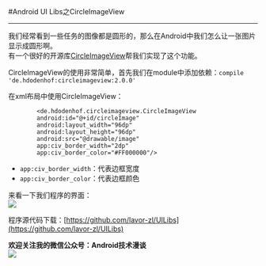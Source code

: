 #Android UI Libs之CircleImageView  
***  
我们经常看到一些任务的图像都是圆形的，那么在Android中我们怎么让一张图片显示成圆形啊。  
有一个很好的开源库[CircleImageView](https://github.com/hdodenhof/CircleImageView)帮我们实现了这个功能。  

  
CircleImageView的使用非常简单，首先我们在module中添加依赖：`compile 'de.hdodenhof:circleimageview:2.0.0'`  

在xml布局中使用CircleImageView：  
```
        <de.hdodenhof.circleimageview.CircleImageView
        android:id="@+id/circleImage"
        android:layout_width="96dp"
        android:layout_height="96dp"
        android:src="@drawable/image"
        app:civ_border_width="2dp"
        app:civ_border_color="#FF000000"/>  
```  
- `app:civ_border_width`：代表边框宽度  
- `app:civ_border_color`：代表边框颜色  

来看一下我们程序的界面：  
![](http://i.imgur.com/jIbqyYi.png)

程序源代码下载：[https://github.com/lavor-zl/UILibs](https://github.com/lavor-zl/UILibs)  


**欢迎关注我的微信公众号：Android技术漫谈**  
![](http://i.imgur.com/u75x3BP.jpg) 